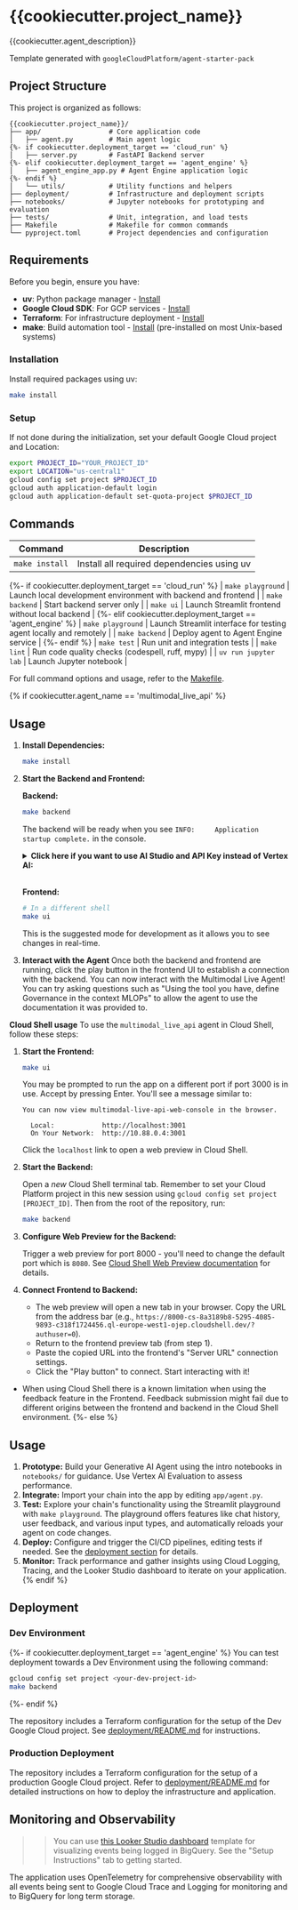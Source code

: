 # {{cookiecutter.project_name}}

{{cookiecutter.agent_description}}

Template generated with `googleCloudPlatform/agent-starter-pack`

## Project Structure

This project is organized as follows:

```
{{cookiecutter.project_name}}/
├── app/                 # Core application code
│   ├── agent.py         # Main agent logic
{%- if cookiecutter.deployment_target == 'cloud_run' %}
│   ├── server.py        # FastAPI Backend server
{%- elif cookiecutter.deployment_target == 'agent_engine' %}
│   ├── agent_engine_app.py # Agent Engine application logic
{%- endif %}
│   └── utils/           # Utility functions and helpers
├── deployment/          # Infrastructure and deployment scripts
├── notebooks/           # Jupyter notebooks for prototyping and evaluation
├── tests/               # Unit, integration, and load tests
├── Makefile             # Makefile for common commands
└── pyproject.toml       # Project dependencies and configuration
```

## Requirements

Before you begin, ensure you have:
- **uv**: Python package manager - [Install](https://docs.astral.sh/uv/getting-started/installation/)
- **Google Cloud SDK**: For GCP services - [Install](https://cloud.google.com/sdk/docs/install)
- **Terraform**: For infrastructure deployment - [Install](https://developer.hashicorp.com/terraform/downloads)
- **make**: Build automation tool - [Install](https://www.gnu.org/software/make/) (pre-installed on most Unix-based systems)


### Installation

Install required packages using uv:

```bash
make install
```

### Setup

If not done during the initialization, set your default Google Cloud project and Location:

```bash
export PROJECT_ID="YOUR_PROJECT_ID"
export LOCATION="us-central1"
gcloud config set project $PROJECT_ID
gcloud auth application-default login
gcloud auth application-default set-quota-project $PROJECT_ID
```

## Commands

| Command              | Description                                                                                 |
| -------------------- | ------------------------------------------------------------------------------------------- |
| `make install`       | Install all required dependencies using uv                                                  |
{%- if cookiecutter.deployment_target == 'cloud_run' %}
| `make playground`    | Launch local development environment with backend and frontend |
| `make backend`       | Start backend server only |
| `make ui`            | Launch Streamlit frontend without local backend |
{%- elif cookiecutter.deployment_target == 'agent_engine' %}
| `make playground`    | Launch Streamlit interface for testing agent locally and remotely |
| `make backend`       | Deploy agent to Agent Engine service |
{%- endif %}
| `make test`          | Run unit and integration tests                                                              |
| `make lint`          | Run code quality checks (codespell, ruff, mypy)                                             |
| `uv run jupyter lab` | Launch Jupyter notebook                                                                     |

For full command options and usage, refer to the [Makefile](Makefile).

{% if cookiecutter.agent_name == 'multimodal_live_api' %}
## Usage

1.  **Install Dependencies:**

    ```bash
    make install
    ```

2.  **Start the Backend and Frontend:**

    **Backend:**
    ```bash
    make backend
    ```
    
    The backend will be ready when you see `INFO:     Application startup complete.` in the console.

    <details>
    <summary><b>Click here if you want to use AI Studio and API Key instead of Vertex AI:</b></summary>

    ```bash
    export VERTEXAI=false
    export GOOGLE_API_KEY=your-google-api-key
    ```

    </details>
    <br>
    
    **Frontend:**
    ```bash
    # In a different shell
    make ui
    ```

    This is the suggested mode for development as it allows you to see changes in real-time.

3.  **Interact with the Agent**
    Once both the backend and frontend are running, click the play button in the frontend UI to establish a connection with the backend. You can now interact with the Multimodal Live Agent! You can try asking questions such as "Using the tool you have, define Governance in the context MLOPs" to allow the agent to use the documentation it was provided to.

**Cloud Shell usage**
To use the `multimodal_live_api` agent in Cloud Shell, follow these steps:

1.  **Start the Frontend:**

    ```bash
    make ui
    ```

    You may be prompted to run the app on a different port if port 3000 is in use. Accept by pressing Enter. You'll see a message similar to:

    ```
    You can now view multimodal-live-api-web-console in the browser.

      Local:            http://localhost:3001
      On Your Network:  http://10.88.0.4:3001
    ```

    Click the `localhost` link to open a web preview in Cloud Shell.

2.  **Start the Backend:**

    Open a *new* Cloud Shell terminal tab. Remember to set your Cloud Platform project in this new session using `gcloud config set project [PROJECT_ID]`. Then from the root of the repository, run:

    ```bash
    make backend
    ```

3.  **Configure Web Preview for the Backend:**

    Trigger a web preview for port 8000 - you'll need to change the default port which is `8080`.  See [Cloud Shell Web Preview documentation](https://cloud.google.com/shell/docs/using-web-preview#preview_the_application) for details.

4.  **Connect Frontend to Backend:**

    *   The web preview will open a new tab in your browser. Copy the URL from the address bar (e.g., `https://8000-cs-8a3189b8-5295-4085-9893-c318f1724456.ql-europe-west1-ojep.cloudshell.dev/?authuser=0`).
    *   Return to the frontend preview tab (from step 1).
    *   Paste the copied URL into the frontend's "Server URL" connection settings.
    *   Click the "Play button" to connect. Start interacting with it!

*   When using Cloud Shell there is a known limitation when using the feedback feature in the Frontend. Feedback submission might fail due to different origins between the frontend and backend in the Cloud Shell environment.
{%- else %}
## Usage

1. **Prototype:** Build your Generative AI Agent using the intro notebooks in `notebooks/` for guidance. Use Vertex AI Evaluation to assess performance.
2. **Integrate:** Import your chain into the app by editing `app/agent.py`.
3. **Test:** Explore your chain's functionality using the Streamlit playground with `make playground`. The playground offers features like chat history, user feedback, and various input types, and automatically reloads your agent on code changes.
4. **Deploy:** Configure and trigger the CI/CD pipelines, editing tests if needed. See the [deployment section](#deployment) for details.
5. **Monitor:** Track performance and gather insights using Cloud Logging, Tracing, and the Looker Studio dashboard to iterate on your application.
{% endif %}

## Deployment

### Dev Environment

{%- if cookiecutter.deployment_target == 'agent_engine' %}
You can test deployment towards a Dev Environment using the following command:

```bash
gcloud config set project <your-dev-project-id>
make backend
```
{%- endif %}

The repository includes a Terraform configuration for the setup of the Dev Google Cloud project.
See [deployment/README.md](deployment/README.md) for instructions.

### Production Deployment

The repository includes a Terraform configuration for the setup of a production Google Cloud project. Refer to [deployment/README.md](deployment/README.md) for detailed instructions on how to deploy the infrastructure and application.

## Monitoring and Observability

>> You can use [this Looker Studio dashboard](https://lookerstudio.google.com/c/reporting/fa742264-4b4b-4c56-81e6-a667dd0f853f/page/tEnnC) template for visualizing events being logged in BigQuery. See the "Setup Instructions" tab to getting started.

The application uses OpenTelemetry for comprehensive observability with all events being sent to Google Cloud Trace and Logging for monitoring and to BigQuery for long term storage. 
